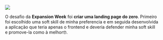 ![](https://www.notion.so/image/https%3A%2F%2Fs3-us-west-2.amazonaws.com%2Fsecure.notion-static.com%2Fa541fa98-6962-4496-b55c-a6d645fe58e2%2FNotion_-_EW.png?table=block&id=71f55f86-45b3-44a3-80dc-3288b83f5f07&width=2730&userId=bed37368-3bbb-4528-99ff-2974c7351152&cache=v2)

O desafio da **Expansion Week** foi **criar uma landing page do zero**.
Primeiro foi escolhido uma soft skill de minha 
preferencia e em seguida desenvolvida a aplicação que 
teria apenas o frontend e deveria defender minha soft 
skill e promove-la como à melhor🤓.

